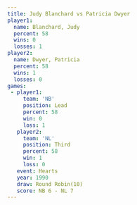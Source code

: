 ```yaml
---
title: Judy Blanchard vs Patricia Dwyer
player1:               
  name: Blanchard, Judy
  percent: 58          
  wins: 0              
  losses: 1            
player2:               
  name: Dwyer, Patricia
  percent: 58          
  wins: 1              
  losses: 0            
games:
 - player1:        
     team: 'NB'    
     position: Lead
     percent: 58   
     win: 0        
     loss: 1       
   player2:         
     team: 'NL'     
     position: Third
     percent: 58    
     win: 1         
     loss: 0        
   event: Hearts        
   year: 1990           
   draw: Round Robin(10)
   score: NB 6 - NL 7   
---
```

